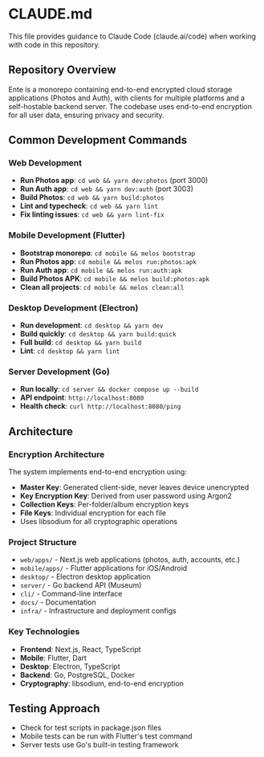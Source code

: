 # CLAUDE.md

This file provides guidance to Claude Code (claude.ai/code) when working with code in this repository.

## Repository Overview

Ente is a monorepo containing end-to-end encrypted cloud storage applications (Photos and Auth), with clients for multiple platforms and a self-hostable backend server. The codebase uses end-to-end encryption for all user data, ensuring privacy and security.

## Common Development Commands

### Web Development
- **Run Photos app**: `cd web && yarn dev:photos` (port 3000)
- **Run Auth app**: `cd web && yarn dev:auth` (port 3003)
- **Build Photos**: `cd web && yarn build:photos`
- **Lint and typecheck**: `cd web && yarn lint`
- **Fix linting issues**: `cd web && yarn lint-fix`

### Mobile Development (Flutter)
- **Bootstrap monorepo**: `cd mobile && melos bootstrap`
- **Run Photos app**: `cd mobile && melos run:photos:apk`
- **Run Auth app**: `cd mobile && melos run:auth:apk`
- **Build Photos APK**: `cd mobile && melos build:photos:apk`
- **Clean all projects**: `cd mobile && melos clean:all`

### Desktop Development (Electron)
- **Run development**: `cd desktop && yarn dev`
- **Build quickly**: `cd desktop && yarn build:quick`
- **Full build**: `cd desktop && yarn build`
- **Lint**: `cd desktop && yarn lint`

### Server Development (Go)
- **Run locally**: `cd server && docker compose up --build`
- **API endpoint**: `http://localhost:8080`
- **Health check**: `curl http://localhost:8080/ping`

## Architecture

### Encryption Architecture
The system implements end-to-end encryption using:
- **Master Key**: Generated client-side, never leaves device unencrypted
- **Key Encryption Key**: Derived from user password using Argon2
- **Collection Keys**: Per-folder/album encryption keys
- **File Keys**: Individual encryption for each file
- Uses libsodium for all cryptographic operations

### Project Structure
- `web/apps/` - Next.js web applications (photos, auth, accounts, etc.)
- `mobile/apps/` - Flutter applications for iOS/Android
- `desktop/` - Electron desktop application
- `server/` - Go backend API (Museum)
- `cli/` - Command-line interface
- `docs/` - Documentation
- `infra/` - Infrastructure and deployment configs

### Key Technologies
- **Frontend**: Next.js, React, TypeScript
- **Mobile**: Flutter, Dart
- **Desktop**: Electron, TypeScript
- **Backend**: Go, PostgreSQL, Docker
- **Cryptography**: libsodium, end-to-end encryption

## Testing Approach
- Check for test scripts in package.json files
- Mobile tests can be run with Flutter's test command
- Server tests use Go's built-in testing framework